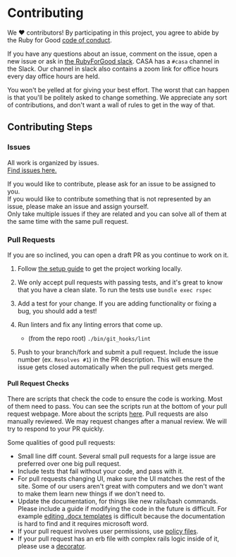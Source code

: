 # Contributing  
We ♥ contributors! By participating in this project, you agree to abide by the Ruby for Good [code of conduct](https://github.com/rubyforgood/code-of-conduct).

If you have any questions about an issue, comment on the issue, open a new issue or ask in [the RubyForGood slack](https://join.slack.com/t/rubyforgood/shared_invite/zt-21pyz2ab8-H6JgQfGGI0Ab6MfNOZRIQA). CASA has a `#casa` channel in the Slack. Our channel in slack also contains a zoom link for office hours every day office hours are held.

You won't be yelled at for giving your best effort. The worst that can happen is that you'll be politely asked to change something. We appreciate any sort of contributions, and don't want a wall of rules to get in the way of that.

## Contributing Steps  
### Issues  
All work is organized by issues.  
[Find issues here.](https://github.com/rubyforgood/casa/projects/1)  

If you would like to contribute, please ask for an issue to be assigned to you.  
If you would like to contribute something that is not represented by an issue, please make an issue and assign yourself.  
Only take multiple issues if they are related and you can solve all of them at the same time with the same pull request.  

### Pull Requests  
If you are so inclined, you can open a draft PR as you continue to work on it.

1. Follow [the setup guide](https://github.com/rubyforgood/casa#installation) to get the project working locally.

1. We only accept pull requests with passing tests, and it's great to know that you have a clean slate. To run the tests use `bundle exec rspec`

1. Add a test for your change. If you are adding functionality or fixing a  bug, you should add a test!

1. Run linters and fix any linting errors that come up.  
   - (from the repo root) `./bin/git_hooks/lint`

1. Push to your branch/fork and submit a pull request. Include the issue number (ex. `Resolves #1`) in the PR description. This will ensure the issue gets closed automatically when the pull request gets merged.

#### Pull Request Checks
There are scripts that check the code to ensure the code is working. Most of them need to pass. You can see the scripts run at the bottom of your pull request webpage. More about the scripts [here](https://github.com/rubyforgood/casa/wiki/Pull-Request-Checks). Pull requests are also manually reviewed. We may request changes after a manual review. We will try to respond to your PR quickly.  

Some qualities of good pull requests:  
* Small line diff count. Several small pull requests for a large issue are preferred over one big pull request.  
* Include tests that fail without your code, and pass with it.
* For pull requests changing UI, make sure the UI matches the rest of the site. Some of our users aren't great with computers and we don't want to make them learn new things if we don't need to.  
* Update the documentation, for things like new rails/bash commands. Please include a guide if modifying the code in the future is difficult. For example [editing .docx templates](https://github.com/rubyforgood/casa/wiki/How-to-edit-docx-templates---word-document-court-report) is difficult because the documentation is hard to find and it requires microsoft word.  
* If your pull request involves user permissions, use [policy files](https://github.com/varvet/pundit#policies).  
* If your pull request has an erb file with complex rails logic inside of it, please use a [decorator](https://medium.com/@kosovacsedad/ruby-on-rails-decorator-design-pattern-b54a1afd03c8).  

